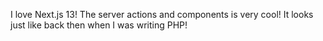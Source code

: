 I love Next.js 13! The server actions and components is very cool! It looks just like back then when I was writing PHP!
